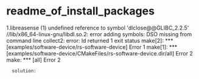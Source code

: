 # readme_of_install_packages

1.libreasense
  (1) 
      undefined reference to symbol 'dlclose@@GLIBC_2.2.5'
      //lib/x86_64-linux-gnu/libdl.so.2: error adding symbols: DSO missing from command line
      collect2: error: ld returned 1 exit status
      make[2]: *** [examples/software-device/rs-software-device] Error 1
      make[1]: *** [examples/software-device/CMakeFiles/rs-software-device.dir/all] Error 2
      make: *** [all] Error 2
      
      solution:

   
